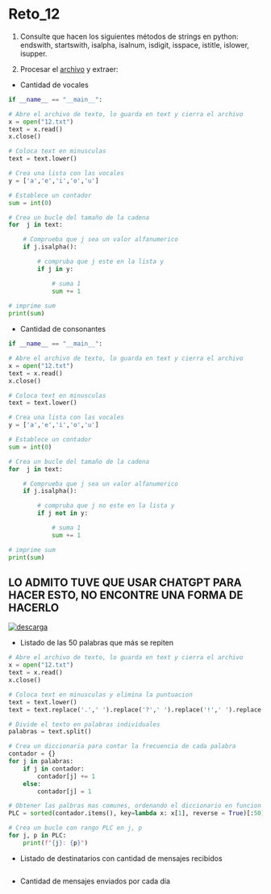 # Reto_12

1. Consulte que hacen los siguientes métodos de strings en python: endswith, startswith, isalpha, isalnum, isdigit, isspace, istitle, islower, isupper.

2. Procesar el <a href="https://drive.google.com/file/d/1lGmlAz157fIDp2zk95KInTSJguZusI91/view?usp=sharing">archivo</a> y extraer:
 - Cantidad de vocales
```python
if __name__ == "__main__":

# Abre el archivo de texto, lo guarda en text y cierra el archivo
x = open("12.txt")
text = x.read()
x.close()

# Coloca text en minusculas
text = text.lower()

# Crea una lista con las vocales
y = ['a','e','i','o','u']

# Establece un contador
sum = int(0)

# Crea un bucle del tamaño de la cadena
for  j in text:

    # Comprueba que j sea un valor alfanumerico
    if j.isalpha():

        # compruba que j este en la lista y
        if j in y:

            # suma 1
            sum += 1
            
# imprime sum    
print(sum)
```
- Cantidad de consonantes
```python
if __name__ == "__main__":

# Abre el archivo de texto, lo guarda en text y cierra el archivo
x = open("12.txt")
text = x.read()
x.close()

# Coloca text en minusculas
text = text.lower()

# Crea una lista con las vocales
y = ['a','e','i','o','u']

# Establece un contador
sum = int(0)

# Crea un bucle del tamaño de la cadena
for  j in text:

    # Comprueba que j sea un valor alfanumerico
    if j.isalpha():

        # compruba que j no este en la lista y
        if j not in y:

            # suma 1
            sum += 1

# imprime sum    
print(sum)
```

##  LO ADMITO TUVE QUE USAR CHATGPT PARA HACER ESTO, NO ENCONTRE UNA FORMA DE HACERLO
[![descarga](https://github.com/PCPCRACK/Reto_12/assets/127131700/4a4cb7ef-f072-408b-b689-73c27aff1a06)](https://github.com/PCPCRACK/Reto_12/issues/1#issue-1732487533)

- Listado de las 50 palabras que más se repiten
```python
# Abre el archivo de texto, lo guarda en text y cierra el archivo
x = open("12.txt")
text = x.read()
x.close()

# Coloca text en minusculas y elimina la puntuacion
text = text.lower()
text = text.replace('.',' ').replace('?',' ').replace('!',' ').replace(',',' ')

# Divide el texto en palabras individuales
palabras = text.split()

# Crea un diccionaria para contar la frecuencia de cada palabra
contador = {}
for j in palabras:
    if j in contador:
        contador[j] += 1
    else:
        contador[j] = 1

# Obtener las palbras mas comunes, ordenando el diccionario en funcion de los valores y se toman las 50 palabras
PLC = sorted(contador.items(), key=lambda x: x[1], reverse = True)[:50]

# Crea un bucle con rango PLC en j, p
for j, p in PLC:
    print(f"{j}: {p}")
```
- Listado de destinatarios con cantidad de mensajes recibidos
```python

```
- Cantidad de mensajes enviados por cada día
```python

```
